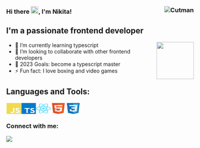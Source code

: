 <!-- <h1 align="center"><img width="500px" height="375px" src="https://media1.giphy.com/media/YQitE4YNQNahy/200w.webp?cid=ecf05e474jf7pqtt4604u95eifxu8zq0pqlqfbv0s1wrw6nb&rid=200w.webp&ct=g"/></h1> -->

<!--   <img width="500px" height="375px" src="https://s10.gifyu.com/images/output-onlinegiftools7913c0421deaa3cb.gif"/> -->

### Hi there <img src="https://raw.githubusercontent.com/MartinHeinz/MartinHeinz/master/wave.gif" width="20px" height='20px'>, I'm Nikita! <img align="right" src="https://komarev.com/ghpvc/?username=happy-cutman&label=Profile%20Views%20&color=blue&style=flat" alt="Cutman" />


## I'm a passionate frontend developer
 <ul>
  <img align="right" width="100px" height="100px" src="https://media3.giphy.com/media/dxn6fRlTIShoeBr69N/giphy.webp?cid=ecf05e472qrk1xg4ipbxqttq27qtj75vwnyxsj0e42fbt7an&rid=giphy.webp&ct=g"/>   
   <li>🌱 I’m currently learning typescript</li>                           
   <li>👯 I’m looking to collaborate with other frontend developers</li>
   <li>🥅 2023 Goals: become a typescript master</li>
   <li>⚡ Fun fact: I love boxing and video games</li>
 </ul>

<!-- <img align="right" alt="Happy cutman stats" src="https://github-readme-stats.vercel.app/api/top-langs/?username=happy-cutman&langs_count=8&count_private=true&layout=compact&theme=dark&hide_border=true&hide=python&bg_color=0D1117"/> -->

## Languages and Tools:
<div style="display: flex">
  <img align="center" alt="" height="30" width="40" src="https://raw.githubusercontent.com/devicons/devicon/master/icons/javascript/javascript-plain.svg">
  <img align="center" alt="" height="30" width="40" src="https://raw.githubusercontent.com/devicons/devicon/master/icons/typescript/typescript-plain.svg">
  <img align="center" alt="" height="30" width="40" src="https://raw.githubusercontent.com/devicons/devicon/master/icons/react/react-original.svg">
  <img align="center" alt="" height="30" width="40" src="https://raw.githubusercontent.com/devicons/devicon/master/icons/html5/html5-original.svg">
  <img align="center" alt="" height="30" width="40" src="https://raw.githubusercontent.com/devicons/devicon/master/icons/css3/css3-original.svg">
  <img align="center" alt="" heigth="23" width="35" src="https://img.icons8.com/color/48/000000/graphql.png"/>
  <img align="center" alt="" heigth="25" width="40" src="https://img.icons8.com/color/48/000000/git.png"/>
</div>

### Connect with me:
<a href="https://www.linkedin.com/in/nikita-silkin-052505179/">
  <img height="20" src="https://img.shields.io/badge/LinkedIn-0077B5?style=for-the-badge&logo=linkedin&logoColor=white"/>
</a>

